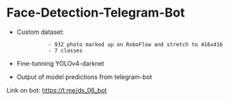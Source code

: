 # Face-Detection-Telegram-Bot

- Custom dataset: 

                - 932 photo marked up on RoboFlow and stretch to 416x416
                - 7 classes
- Fine-tunning YOLOv4-darknet
- Output of model predictions from telegram-bot

Link on bot: <https://t.me/ds_06_bot>

